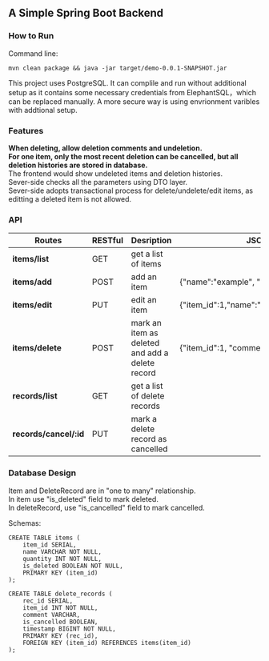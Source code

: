 ## A Simple Spring Boot Backend ##
### How to Run ####
 Command line:    

```mvn clean package && java -jar target/demo-0.0.1-SNAPSHOT.jar``` 
 
This project uses PostgreSQL. It can complile and run without additional setup as it contains some necessary credentials from ElephantSQL，which can be replaced manually. A more secure way is using envrionment varibles with addtional setup.
### Features ###
**When deleting, allow deletion comments and undeletion.**   
**For one item, only the most recent deletion can be cancelled, but all deletion histories are stored in database.**  
The frontend would show undeleted items and deletion histories.  
Sever-side checks all the parameters using DTO layer.  
Sever-side adopts transactional process for delete/undelete/edit items, as editting a deleted item is not allowed.   

### API ###

| Routes   | RESTful   | Desription| JSON body|    
|----------|-----------|-----------|----------|    
|**items/list**|GET|get a list of items|  |      
|**items/add**|POST| add an item |{"name":"example", "quantity":123}|    
|**items/edit**|PUT| edit an item|{"item_id":1,"name":"example","quantity":123}|     
|**items/delete**|POST | mark an item as deleted and add a delete record|{"item_id":1, "comment":"deletion comment"}|  
|**records/list** |GET |get a list of delete records|  |  
|**records/cancel/:id**|PUT  |mark a delete record as cancelled|  |    
  


### Database Design ###
Item and DeleteRecord are in "one to many" relationship.  
In item use "is\_deleted" field to mark deleted.   
In deleteRecord, use "is\_cancelled" field to mark cancelled.  

Schemas:  
```
CREATE TABLE items (  
    item_id SERIAL,  
    name VARCHAR NOT NULL,
    quantity INT NOT NULL,
    is_deleted BOOLEAN NOT NULL,
    PRIMARY KEY (item_id)
);
```  
```  
CREATE TABLE delete_records (
    rec_id SERIAL,
    item_id INT NOT NULL,
    comment VARCHAR,
    is_cancelled BOOLEAN,
    timestamp BIGINT NOT NULL,
    PRIMARY KEY (rec_id),
    FOREIGN KEY (item_id) REFERENCES items(item_id)
);
```